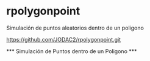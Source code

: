 # rpolygonpoint
Simulación de puntos aleatorios dentro de un poligono

https://github.com/JODAC2/rpolygonpoint.git

*** Simulación de Puntos dentro de un Poligono ***
